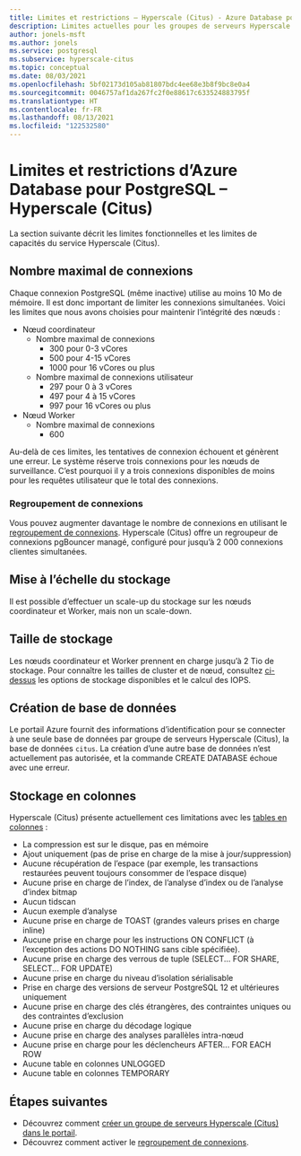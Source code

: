 ```yaml
---
title: Limites et restrictions – Hyperscale (Citus) - Azure Database pour PostgreSQL
description: Limites actuelles pour les groupes de serveurs Hyperscale (Citus)
author: jonels-msft
ms.author: jonels
ms.service: postgresql
ms.subservice: hyperscale-citus
ms.topic: conceptual
ms.date: 08/03/2021
ms.openlocfilehash: 5bf02173d105ab81807bdc4ee68e3b8f9bc8e0a4
ms.sourcegitcommit: 0046757af1da267fc2f0e88617c633524883795f
ms.translationtype: HT
ms.contentlocale: fr-FR
ms.lasthandoff: 08/13/2021
ms.locfileid: "122532580"
---
```

# <a name="azure-database-for-postgresql--hyperscale-citus-limits-and-limitations"></a>Limites et restrictions d’Azure Database pour PostgreSQL – Hyperscale (Citus)

La section suivante décrit les limites fonctionnelles et les limites de capacités du service Hyperscale (Citus).

## <a name="maximum-connections"></a>Nombre maximal de connexions

Chaque connexion PostgreSQL (même inactive) utilise au moins 10 Mo de mémoire. Il est donc important de limiter les connexions simultanées. Voici les limites que nous avons choisies pour maintenir l’intégrité des nœuds :

* Nœud coordinateur
   * Nombre maximal de connexions
       * 300 pour 0-3 vCores
       * 500 pour 4-15 vCores
       * 1000 pour 16 vCores ou plus
   * Nombre maximal de connexions utilisateur
       * 297 pour 0 à 3 vCores
       * 497 pour 4 à 15 vCores
       * 997 pour 16 vCores ou plus
* Nœud Worker
   * Nombre maximal de connexions
       * 600

Au-delà de ces limites, les tentatives de connexion échouent et génèrent une erreur. Le système réserve trois connexions pour les nœuds de surveillance. C’est pourquoi il y a trois connexions disponibles de moins pour les requêtes utilisateur que le total des connexions.

### <a name="connection-pooling"></a>Regroupement de connexions

Vous pouvez augmenter davantage le nombre de connexions en utilisant le [regroupement de connexions](concepts-hyperscale-connection-pool.md). Hyperscale (Citus) offre un regroupeur de connexions pgBouncer managé, configuré pour jusqu’à 2 000 connexions clientes simultanées.

## <a name="storage-scaling"></a>Mise à l’échelle du stockage

Il est possible d’effectuer un scale-up du stockage sur les nœuds coordinateur et Worker, mais non un scale-down.

## <a name="storage-size"></a>Taille de stockage

Les nœuds coordinateur et Worker prennent en charge jusqu’à 2 Tio de stockage. Pour connaître les tailles de cluster et de nœud, consultez [ci-dessus](concepts-hyperscale-configuration-options.md#compute-and-storage) les options de stockage disponibles et le calcul des IOPS.

## <a name="database-creation"></a>Création de base de données

Le portail Azure fournit des informations d’identification pour se connecter à une seule base de données par groupe de serveurs Hyperscale (Citus), la base de données `citus`. La création d’une autre base de données n’est actuellement pas autorisée, et la commande CREATE DATABASE échoue avec une erreur.

## <a name="columnar-storage"></a>Stockage en colonnes

Hyperscale (Citus) présente actuellement ces limitations avec les [tables en colonnes](concepts-hyperscale-columnar.md) :

* La compression est sur le disque, pas en mémoire
* Ajout uniquement (pas de prise en charge de la mise à jour/suppression)
* Aucune récupération de l’espace (par exemple, les transactions restaurées peuvent toujours consommer de l’espace disque)
* Aucune prise en charge de l’index, de l’analyse d’index ou de l’analyse d’index bitmap
* Aucun tidscan
* Aucun exemple d’analyse
* Aucune prise en charge de TOAST (grandes valeurs prises en charge inline)
* Aucune prise en charge pour les instructions ON CONFLICT (à l’exception des actions DO NOTHING sans cible spécifiée).
* Aucune prise en charge des verrous de tuple (SELECT... FOR SHARE, SELECT... FOR UPDATE)
* Aucune prise en charge du niveau d’isolation sérialisable
* Prise en charge des versions de serveur PostgreSQL 12 et ultérieures uniquement
* Aucune prise en charge des clés étrangères, des contraintes uniques ou des contraintes d’exclusion
* Aucune prise en charge du décodage logique
* Aucune prise en charge des analyses parallèles intra-nœud
* Aucune prise en charge pour les déclencheurs AFTER... FOR EACH ROW
* Aucune table en colonnes UNLOGGED
* Aucune table en colonnes TEMPORARY

## <a name="next-steps"></a>Étapes suivantes

* Découvrez comment [créer un groupe de serveurs Hyperscale (Citus) dans le portail](quickstart-create-hyperscale-portal.md).
* Découvrez comment activer le [regroupement de connexions](concepts-hyperscale-connection-pool.md).
